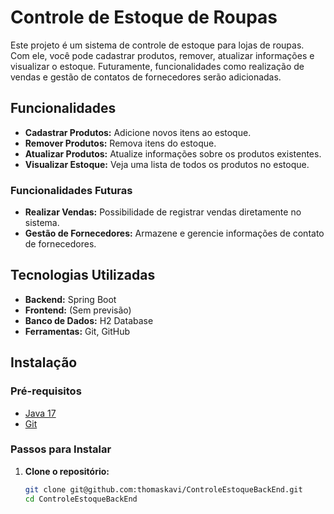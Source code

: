 # Controle de Estoque de Roupas

Este projeto é um sistema de controle de estoque para lojas de roupas. Com ele, você pode cadastrar produtos, remover, atualizar informações e visualizar o estoque. Futuramente, funcionalidades como realização de vendas e gestão de contatos de fornecedores serão adicionadas.

## Funcionalidades

- **Cadastrar Produtos:** Adicione novos itens ao estoque.
- **Remover Produtos:** Remova itens do estoque.
- **Atualizar Produtos:** Atualize informações sobre os produtos existentes.
- **Visualizar Estoque:** Veja uma lista de todos os produtos no estoque.

### Funcionalidades Futuras

- **Realizar Vendas:** Possibilidade de registrar vendas diretamente no sistema.
- **Gestão de Fornecedores:** Armazene e gerencie informações de contato de fornecedores.

## Tecnologias Utilizadas

- **Backend:** Spring Boot
- **Frontend:** (Sem previsão)
- **Banco de Dados:** H2 Database
- **Ferramentas:** Git, GitHub

## Instalação

### Pré-requisitos

- [Java 17](https://www.oracle.com/java/technologies/javase-jdk17-downloads.html)
- [Git](https://git-scm.com/)

### Passos para Instalar

1. **Clone o repositório:**
   ```bash
   git clone git@github.com:thomaskavi/ControleEstoqueBackEnd.git
   cd ControleEstoqueBackEnd
